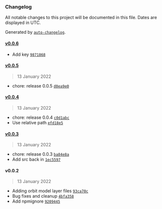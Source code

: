 ### Changelog

All notable changes to this project will be documented in this file. Dates are displayed in UTC.

Generated by [`auto-changelog`](https://github.com/CookPete/auto-changelog).

#### [v0.0.6](https://github.com/Gavant/orbit-model/compare/v0.0.5...v0.0.6)

- Add key [`9871868`](https://github.com/Gavant/orbit-model/commit/9871868c824112ea8dc48d7ab92a8bdc99ad5bc3)

#### [v0.0.5](https://github.com/Gavant/orbit-model/compare/v0.0.4...v0.0.5)

> 13 January 2022

- chore: release 0.0.5 [`d0ea9e0`](https://github.com/Gavant/orbit-model/commit/d0ea9e093d7309c37105e7e8c19c67afe068c62d)

#### [v0.0.4](https://github.com/Gavant/orbit-model/compare/v0.0.3...v0.0.4)

> 13 January 2022

- chore: release 0.0.4 [`c0d1abc`](https://github.com/Gavant/orbit-model/commit/c0d1abc51716f9d4b733da13a17b73ba6f05805b)
- Use relative path [`efd18e5`](https://github.com/Gavant/orbit-model/commit/efd18e5295d0820f62709ab3e0169f9f470aec04)

#### [v0.0.3](https://github.com/Gavant/orbit-model/compare/v0.0.2...v0.0.3)

> 13 January 2022

- chore: release 0.0.3 [`ba84e8a`](https://github.com/Gavant/orbit-model/commit/ba84e8a6d04205b43e1356264a05e5778be15289)
- Add src back in [`1ec5597`](https://github.com/Gavant/orbit-model/commit/1ec55974561e326d1aecbe8015d84735c87b8ea8)

#### v0.0.2

> 13 January 2022

- Adding orbit model layer files [`93ca70c`](https://github.com/Gavant/orbit-model/commit/93ca70c8718ac310700b18c2a195cf022b9c8bb4)
- Bug fixes and cleanup [`4bfa358`](https://github.com/Gavant/orbit-model/commit/4bfa35847d739e7591ae0248f1964fce84e22324)
- Add npmignore [`9209445`](https://github.com/Gavant/orbit-model/commit/920944594a8583fd9a0d33c43b1a42113d92b132)
